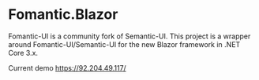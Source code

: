 # Fomantic.Blazor
Fomantic-UI is a community fork of Semantic-UI. This project is a wrapper around Fomantic-UI/Semantic-UI for the new Blazor framework in .NET Core 3.x.

Current demo
https://92.204.49.117/
